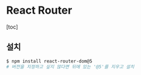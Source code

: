 # React Router

[toc]

## 설치

```bash
$ npm install react-router-dom@5
# 버전을 지정하고 싶지 않다면 뒤에 있는 '@5'를 지우고 설치
```



